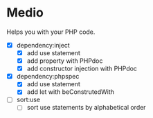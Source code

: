# Medio

Helps you with your PHP code.

* [x] dependency:inject
    * [x] add use statement
    * [x] add property with PHPdoc
    * [x] add constructor injection with PHPdoc
* [x] dependency:phpspec
    * [x] add use statement
    * [x] add let with beConstrutedWith
* [ ] sort:use
    * [ ] sort use statements by alphabetical order
